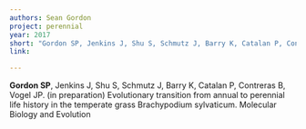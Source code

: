 ```yaml
---
authors: Sean Gordon
project: perennial
year: 2017
short: "Gordon SP, Jenkins J, Shu S, Schmutz J, Barry K, Catalan P, Contreras B, Vogel JP. (in preparation) Evolutionary transition from annual to perennial life history in the temperate grass Brachypodium sylvaticum. Molecular Biology and Evolution"
link: 

---
```


**Gordon SP**, Jenkins J, Shu S, Schmutz J, Barry K, Catalan P, Contreras B, Vogel JP. (in preparation) Evolutionary transition from annual to perennial life history in the temperate grass Brachypodium sylvaticum. Molecular Biology and Evolution
